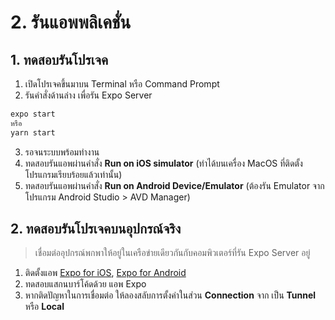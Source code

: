 
# 2. รันแอพพลิเคชั่น

## 1. ทดสอบรันโปรเจค 

1. เปิดโปรเจคขึ้นมาบน Terminal หรือ Command Prompt
2. รันคำสั่งด้านล่าง เพื่อรัน Expo Server

```bash
expo start
หรือ
yarn start
```

3. รอจนระบบพร้อมทำงาน
4. ทดสอบรันแอพผ่านคำสั่ง **Run on iOS simulator** (ทำได้บนเครื่อง MacOS ที่ติดตั้งโปรแกรมเรียบร้อยแล้วเท่านั้น)
5. ทดสอบรันแอพผ่านคำสั่ง **Run on Android Device/Emulator** (ต้องรัน Emulator จากโปรแกรม Android Studio > AVD Manager)

## 2. ทดสอบรันโปรเจคบนอุปกรณ์จริง

> เชื่อมต่ออุปกรณ์พกพาให้อยู่ในเครือข่ายเดียวกันกับคอมพิวเตอร์ที่รัน Expo Server อยู่

1. ติดตั้งแอพ [Expo for iOS](https://apps.apple.com/us/app/expo-client/id982107779), [Expo for Android](https://play.google.com/store/apps/details?id=host.exp.exponent&hl=th)
2. ทดสอบแสกนบาร์โค้ดด้วย แอพ Expo
3. หากติดปัญหาในการเชื่อมต่อ ให้ลองสลับการตั้งค่าในส่วน **Connection** จาก เป็น **Tunnel** หรือ **Local**

